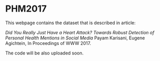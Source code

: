 # PHM2017

This webpage contains the dataset that is described in article:

*Did You Really Just Have a Heart Attack? Towards Robust Detection of Personal Health Mentions in Social Media* Payam Karisani, Eugene Agichtein, In Proceedings of WWW 2017.

The code will be also uploaded soon.
